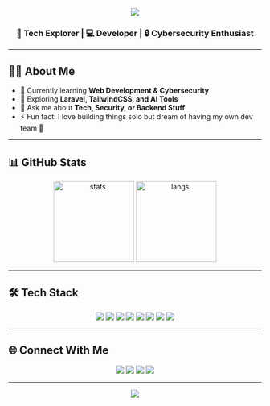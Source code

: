 <!-- Banner -->
<p align="center">
  <img src="https://capsule-render.vercel.app/api?type=waving&color=0:ff6ec4,100:7873f5&height=200&section=header&text=Hi%20👋,%20I'm%20Libra&fontSize=40&fontColor=fff&animation=fadeIn&fontAlignY=35" />
</p>

<h3 align="center">🌟 Tech Explorer | 💻 Developer | 🔒 Cybersecurity Enthusiast</h3>

---

## 👨‍💻 About Me
- 🔭 Currently learning **Web Development & Cybersecurity**  
- 🌱 Exploring **Laravel, TailwindCSS, and AI Tools**  
- 💬 Ask me about **Tech, Security, or Backend Stuff**  
- ⚡ Fun fact: I love building things solo but dream of having my own dev team 🚀  

---

## 📊 GitHub Stats
<p align="center">
  <img src="https://github-readme-stats.vercel.app/api?username=Libra2694&show_icons=true&theme=radical" alt="stats" height="160"/>
  <img src="https://github-readme-stats.vercel.app/api/top-langs/?username=Libra2694&layout=compact&theme=radical" alt="langs" height="160"/>
</p>

---

## 🛠️ Tech Stack
<p align="center">
  <img src="https://img.shields.io/badge/PHP-777BB4?style=for-the-badge&logo=php&logoColor=white"/>
  <img src="https://img.shields.io/badge/Laravel-FF2D20?style=for-the-badge&logo=laravel&logoColor=white"/>
  <img src="https://img.shields.io/badge/MySQL-005C84?style=for-the-badge&logo=mysql&logoColor=white"/>
  <img src="https://img.shields.io/badge/TailwindCSS-38B2AC?style=for-the-badge&logo=tailwind-css&logoColor=white"/>
  <img src="https://img.shields.io/badge/JavaScript-323330?style=for-the-badge&logo=javascript&logoColor=F7DF1E"/>
  <img src="https://img.shields.io/badge/Python-3776AB?style=for-the-badge&logo=python&logoColor=white"/>
  <img src="https://img.shields.io/badge/HTML5-E34F26?style=for-the-badge&logo=html5&logoColor=white"/>
  <img src="https://img.shields.io/badge/CSS3-1572B6?style=for-the-badge&logo=css3&logoColor=white"/>
</p>

---

## 🌐 Connect With Me
<p align="center">
  <a href="https://github.com/Libra2694"><img src="https://img.shields.io/badge/GitHub-333?style=for-the-badge&logo=github&logoColor=white"/></a>
  <a href="https://www.linkedin.com/in/alif-aditya-57b198345/"><img src="https://img.shields.io/badge/LinkedIn-0077B5?style=for-the-badge&logo=linkedin&logoColor=white"/></a>
  <a href="https://instagram.com/alif_id26"><img src="https://img.shields.io/badge/Instagram-E4405F?style=for-the-badge&logo=instagram&logoColor=white"/></a>
  <a href="https://wa.me/+6285267100674"><img src="https://img.shields.io/badge/WhatsApp-25D366?style=for-the-badge&logo=whatsapp&logoColor=white"/></a>
</p>

---

<p align="center">
  <img src="https://capsule-render.vercel.app/api?type=waving&color=0:7873f5,100:ff6ec4&height=100&section=footer"/>
</p>
